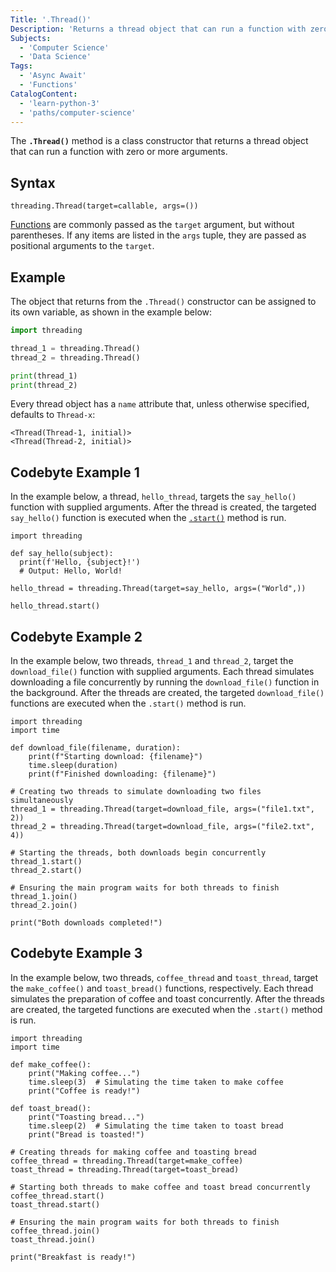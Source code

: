 ```yaml
---
Title: '.Thread()'
Description: 'Returns a thread object that can run a function with zero or more arguments.'
Subjects:
  - 'Computer Science'
  - 'Data Science'
Tags:
  - 'Async Await'
  - 'Functions'
CatalogContent:
  - 'learn-python-3'
  - 'paths/computer-science'
---
```


The **`.Thread()`** method is a class constructor that returns a thread object that can run a function with zero or more arguments.

## Syntax

```pseudo
threading.Thread(target=callable, args=())
```

[Functions](https://www.codecademy.com/resources/docs/python/functions) are commonly passed as the `target` argument, but without parentheses. If any items are listed in the `args` tuple, they are passed as positional arguments to the `target`.

## Example

The object that returns from the `.Thread()` constructor can be assigned to its own variable, as shown in the example below:

```py
import threading

thread_1 = threading.Thread()
thread_2 = threading.Thread()

print(thread_1)
print(thread_2)
```

Every thread object has a `name` attribute that, unless otherwise specified, defaults to `Thread-x`:

```shell
<Thread(Thread-1, initial)>
<Thread(Thread-2, initial)>
```

## Codebyte Example 1

In the example below, a thread, `hello_thread`, targets the `say_hello()` function with supplied arguments. After the thread is created, the targeted `say_hello()` function is executed when the [`.start()`](https://www.codecademy.com/resources/docs/python/threading/start) method is run.

```codebyte/python
import threading

def say_hello(subject):
  print(f'Hello, {subject}!')
  # Output: Hello, World!

hello_thread = threading.Thread(target=say_hello, args=("World",))

hello_thread.start()
```

## Codebyte Example 2

In the example below, two threads, `thread_1` and `thread_2`, target the `download_file()` function with supplied arguments. Each thread simulates downloading a file concurrently by running the `download_file()` function in the background. After the threads are created, the targeted `download_file()` functions are executed when the `.start()` method is run.

```codebyte/python
import threading
import time

def download_file(filename, duration):
    print(f"Starting download: {filename}")
    time.sleep(duration)
    print(f"Finished downloading: {filename}")

# Creating two threads to simulate downloading two files simultaneously
thread_1 = threading.Thread(target=download_file, args=("file1.txt", 2))
thread_2 = threading.Thread(target=download_file, args=("file2.txt", 4))

# Starting the threads, both downloads begin concurrently
thread_1.start()
thread_2.start()

# Ensuring the main program waits for both threads to finish
thread_1.join()
thread_2.join()

print("Both downloads completed!")
```

## Codebyte Example 3

In the example below, two threads, `coffee_thread` and `toast_thread`, target the `make_coffee()` and `toast_bread()` functions, respectively. Each thread simulates the preparation of coffee and toast concurrently. After the threads are created, the targeted functions are executed when the `.start()` method is run.

```codebyte/python
import threading
import time

def make_coffee():
    print("Making coffee...")
    time.sleep(3)  # Simulating the time taken to make coffee
    print("Coffee is ready!")

def toast_bread():
    print("Toasting bread...")
    time.sleep(2)  # Simulating the time taken to toast bread
    print("Bread is toasted!")

# Creating threads for making coffee and toasting bread
coffee_thread = threading.Thread(target=make_coffee)
toast_thread = threading.Thread(target=toast_bread)

# Starting both threads to make coffee and toast bread concurrently
coffee_thread.start()
toast_thread.start()

# Ensuring the main program waits for both threads to finish
coffee_thread.join()
toast_thread.join()

print("Breakfast is ready!")
```
